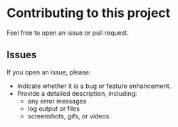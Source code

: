 # Contributing to this project

Feel free to open an issue or pull request.

## Issues

If you open an issue, please:

- Indicate whether it is a bug or feature enhancement.
- Provide a detailed description, including:
  - any error messages
  - log output or files
  - screenshots, gifs, or videos
